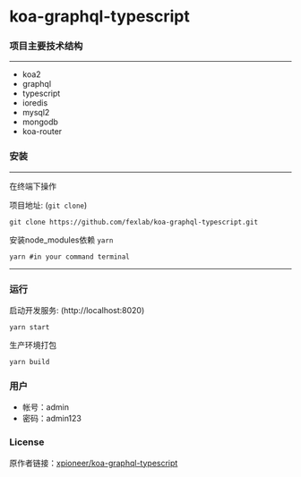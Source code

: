 # koa-graphql-typescript

### 项目主要技术结构

***
* koa2
* graphql
* typescript
* ioredis
* mysql2
* mongodb
* koa-router

### 安装
***
在终端下操作

项目地址: (`git clone`)

```
git clone https://github.com/fexlab/koa-graphql-typescript.git
```

安装node_modules依赖 `yarn`

```
yarn #in your command terminal
```
***


### 运行
启动开发服务: (http://localhost:8020)

```
yarn start
```

生产环境打包

```
yarn build
```

### 用户

- 帐号：admin
- 密码：admin123

### License

原作者链接：[xpioneer/koa-graphql-typescript](https://github.com/xpioneer/koa-graphql-typescript)


